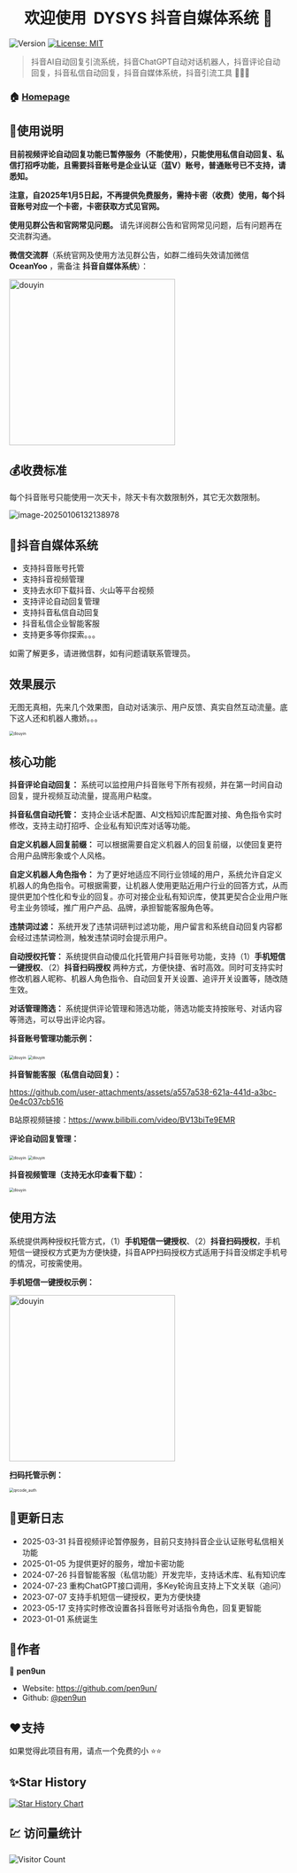 <h1 align="center">欢迎使用&nbsp;&nbsp;DYSYS 抖音自媒体系统 👋</h1>
<p>
  <img alt="Version" src="https://img.shields.io/badge/version-1.0.0-blue.svg?cacheSeconds=2592000" />
  <a href="#" target="_blank">
    <img alt="License: MIT" src="https://img.shields.io/badge/License-MIT-yellow.svg" />
  </a>
</p>



> 抖音AI自动回复引流系统，抖音ChatGPT自动对话机器人，抖音评论自动回复，抖音私信自动回复，抖音自媒体系统，抖音引流工具 🔮🤖🚀

### 🏠 [Homepage](https://github.com/pen9un/douyin-chatgpt-bot)

## 🚀使用说明

**目前视频评论自动回复功能已暂停服务（不能使用），只能使用私信自动回复、私信打招呼功能，且需要抖音账号是企业认证（蓝V）账号，普通账号已不支持，请悉知。**

**注意，自2025年1月5日起，不再提供免费服务，需持卡密（收费）使用，每个抖音账号对应一个卡密，卡密获取方式见官网。**

**使用见群公告和官网常见问题。** 请先详阅群公告和官网常见问题，后有问题再在交流群沟通。

**微信交流群**（系统官网及使用方法见群公告，如群二维码失效请加微信 **OceanYoo** ，需备注 **抖音自媒体系统**）：

<img src="./resource/image/wechat_group.png" alt="douyin" width="300px" />

## 💰收费标准

每个抖音账号只能使用一次天卡，除天卡有次数限制外，其它无次数限制。

![image-20250106132138978](./resource/image/price-20250408.png)

## 🔮抖音自媒体系统

- 支持抖音账号托管
- 支持抖音视频管理
- 支持去水印下载抖音、火山等平台视频
- 支持评论自动回复管理
- 支持抖音私信自动回复
- 抖音私信企业智能客服
- 支持更多等你探索。。。

如需了解更多，请进微信群，如有问题请联系管理员。

## 效果展示

无图无真相，先来几个效果图，自动对话演示、用户反馈、真实自然互动流量。底下这人还和机器人撒娇。。。

<img src="resource/image/demo.jpg" alt="douyin" style="zoom:50%;" />

## 核心功能

**抖音评论自动回复：** 系统可以监控用户抖音账号下所有视频，并在第一时间自动回复，提升视频互动流量，提高用户粘度。

**抖音私信自动托管：** 支持企业话术配置、AI文档知识库配置对接、角色指令实时修改，支持主动打招呼、企业私有知识库对话等功能。

**自定义机器人回复前缀：** 可以根据需要自定义机器人的回复前缀，以使回复更符合用户品牌形象或个人风格。

**自定义机器人角色指令：** 为了更好地适应不同行业领域的用户，系统允许自定义机器人的角色指令。可根据需要，让机器人使用更贴近用户行业的回答方式，从而提供更加个性化和专业的回复。亦可对接企业私有知识库，使其更契合企业用户账号主业务领域，推广用户产品、品牌，承担智能客服角色等。

**违禁词过滤：** 系统开发了违禁词研判过滤功能，用户留言和系统自动回复内容都会经过违禁词检测，触发违禁词时会提示用户。

**自动授权托管：** 系统提供自动傻瓜化托管用户抖音账号功能，支持（1）**手机短信一键授权**、（2）**抖音扫码授权** 两种方式，方便快捷、省时高效。同时可支持实时修改机器人昵称、机器人角色指令、自动回复开关设置、追评开关设置等，随改随生效。

**对话管理筛选：** 系统提供评论管理和筛选功能，筛选功能支持按账号、对话内容等筛选，可以导出评论内容。

**抖音账号管理功能示例：**

<img src="resource/image/douyin_user.png" alt="douyin" style="zoom:50%;" />

<img src="resource/image/douyin_user_2.png" alt="douyin" style="zoom:50%;" />

**抖音智能客服（私信自动回复）：**

https://github.com/user-attachments/assets/a557a538-621a-441d-a3bc-0e4c037cb516

B站原视频链接：https://www.bilibili.com/video/BV13biTe9EMR

**评论自动回复管理：**

<img src="resource/image/douyin_comment.png" alt="douyin" style="zoom:50%;" />

<img src="resource/image/douyin_comment_2.png" alt="douyin" style="zoom:50%;" />

**抖音视频管理（支持无水印查看下载）：**

<img src="resource/image/douyin_video.png" alt="douyin" style="zoom:50%;" />

## 使用方法

系统提供两种授权托管方式，（1）**手机短信一键授权**、（2）**抖音扫码授权**，手机短信一键授权方式更为方便快捷，抖音APP扫码授权方式适用于抖音没绑定手机号的情况，可按需使用。

**手机短信一键授权示例：**

<img src="resource/image/phone_auth.png" alt="douyin" width="300px" />

**扫码托管示例：**

<img src="resource/image/qrcode_auth.jpg" alt="qrcode_auth" style="zoom:50%;" />

## 📖更新日志

- 2025-03-31 抖音视频评论暂停服务，目前只支持抖音企业认证账号私信相关功能
- 2025-01-05 为提供更好的服务，增加卡密功能
- 2024-07-26 抖音智能客服（私信功能）开发完毕，支持话术库、私有知识库
- 2024-07-23 重构ChatGPT接口调用，多Key轮询且支持上下文关联（追问）
- 2023-07-07 支持手机短信一键授权，更为方便快捷
- 2023-05-17 支持实时修改设置各抖音账号对话指令角色，回复更智能
- 2023-01-01 系统诞生

## 🤝作者

👤 **pen9un**

* Website: https://github.com/pen9un/
* Github: [@pen9un](https://github.com/pen9un)

## ❤️支持

如果觉得此项目有用，请点一个免费的小 ⭐️⭐️

## ✨Star History

[![Star History Chart](https://api.star-history.com/svg?repos=pen9un/douyin-chatgpt-bot&type=Date)](https://star-history.com/#pen9un/douyin-chatgpt-bot&Date)

## 💹 访问量统计

![Visitor Count](https://profile-counter.glitch.me/pen9un/count.svg)